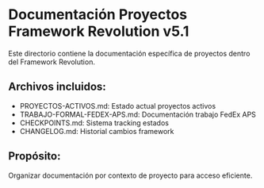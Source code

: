# Documentación Proyectos Framework Revolution v5.1

Este directorio contiene la documentación específica de proyectos dentro del Framework Revolution.

## Archivos incluidos:
- PROYECTOS-ACTIVOS.md: Estado actual proyectos activos
- TRABAJO-FORMAL-FEDEX-APS.md: Documentación trabajo FedEx APS
- CHECKPOINTS.md: Sistema tracking estados
- CHANGELOG.md: Historial cambios framework

## Propósito:
Organizar documentación por contexto de proyecto para acceso eficiente.

